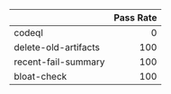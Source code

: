 |                      |   Pass Rate |
|:---------------------|------------:|
| codeql               |           0 |
| delete-old-artifacts |         100 |
| recent-fail-summary  |         100 |
| bloat-check          |         100 |
